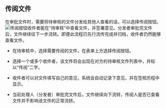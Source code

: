 ## 传阅文件

  在审批文件时，需要将待审核的文件分发给其他人查看的话，可以选择传阅按钮。![传阅按钮](C:\Users\dell\Documents\传阅图片)收件者能在“待审核”中查看文件，并签署意见。分发者审批完文件后，文件继续往下一步流转。即便此流程已先行流传完成并归档，收件者仍然能够查看文件。
  
 - 在待审核中，选择需要传阅的文件，在表单上方选择传阅按钮。
 
 - 选择一个或多个收件者，该文件将会出现在对方的待审核文件列表中，并标以“传阅”二字。
 
 - 收件者可以对文件填写自己的意见，系统会自动记录下意见，并在签核历程中显示。
 
 - 当前处理人（分发者）审批完文件后，文件继续向下流转，传阅人是否已查看文件并不影响该文件的正常流转。
